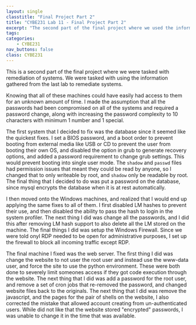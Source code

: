 ```yaml
---
layout: single
classtitle: "Final Project Part 2"
title: "CYBE231 Lab 11 - Final Project Part 2"
excerpt: "The second part of the final project where we used the information gathered in the last lab to remediate systems"
tags:
categories:
    - CYBE231
nav_buttons: false
class: CYBE231
---
```

This is a second part of the final project where we were tasked with remediation of systems. We were tasked with using the information gathered from the last lab to remediate systems.

Knowing that all of these machines could have easily had access to them for an unknown amount of time. I made the assumption that all the passwords had been compromised on all of the systems and required a password change, along with increasing the password complexity to 10 characters with minimum 1 number and 1 special.

The first system that I decided to fix was the database since it seemed like the quickest fixes. I set a BIOS password, and a boot order to prevent booting from external media like USB or CD to prevent the user from booting their own OS, and disabled the option in grub to generate recovery options, and added a password requirement to change grub settings. This would prevent booting into single user mode. The ```shadow``` and ```passwd``` files had permission issues that meant they could be read by anyone, so I changed that to only writeable by root, and ```shadow``` only be readable by root. The final thing that I decided to do was put a password on the database, since mysql encrypts the database when it is at rest automatically.

I then moved onto the Windows machines, and realized that I would end up applying the same fixes to all of them. I first disabled LM hashes to prevent their use, and then disabled the ability to pass the hash to login in the system profiler. The next thing I did was change all the passwords, and I did this after removing LM hash support to also delete all the LM stored on the machine. The final things I did was setup the Windows Firewall. Since we were told onyl RDP needed to be open for administrative purposes, I set up the firewall to block all incoming traffic except RDP.

The final machine I fixed was the web server. The first thing I did was change the website to not user the root user and instead use the www-data user, and force the site to use the python environment. These were both done to severely limit someones access if they got code execution through the website. The next thing that I did was add a password for the root user, and remove a set of cron jobs that re-removed the password, and changed website files back to the originals. The next thing that I did was remove the javascript, and the pages for the pair of shells on the website, I also corrected the mistake that allowed account creating from un-authenticated users. While did not like that the website stored "encrypted" passwords, I was unable to change it in the time that was available.
